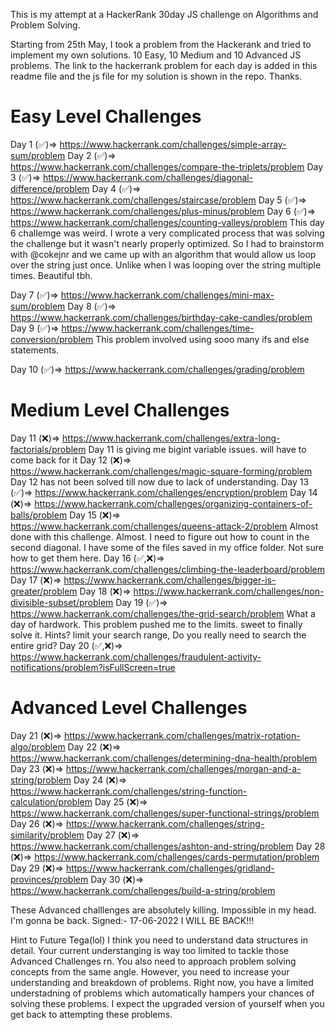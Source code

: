 This is my attempt at a HackerRank 30day JS challenge on Algorithms and Problem Solving.

Starting from 25th May, I took a problem from the Hackerank and tried to implement my own solutions.
10 Easy, 10 Medium and 10 Advanced JS problems. The link to the hackerrank problem for each day is added in this readme file and the js file for my solution is shown in the repo.
Thanks.

# Easy Level Challenges
Day 1 (✅)=> https://www.hackerrank.com/challenges/simple-array-sum/problem 
Day 2 (✅)=> https://www.hackerrank.com/challenges/compare-the-triplets/problem
Day 3 (✅)=> https://www.hackerrank.com/challenges/diagonal-difference/problem
Day 4 (✅)=> https://www.hackerrank.com/challenges/staircase/problem
Day 5 (✅)=> https://www.hackerrank.com/challenges/plus-minus/problem
Day 6 (✅)=> https://www.hackerrank.com/challenges/counting-valleys/problem
This day 6 challemge was weird. I wrote a very complicated process that was solving the challenge but it wasn't nearly properly optimized. So I had to brainstorm with @cokejnr and we came up with an algorithm that would allow us loop over the string just once. Unlike when I was looping over the string multiple times. Beautiful tbh.

Day 7 (✅)=> https://www.hackerrank.com/challenges/mini-max-sum/problem
Day 8 (✅)=> https://www.hackerrank.com/challenges/birthday-cake-candles/problem
Day 9 (✅)=> https://www.hackerrank.com/challenges/time-conversion/problem
This problem involved using sooo many ifs and else statements.

Day 10 (✅)=> https://www.hackerrank.com/challenges/grading/problem

# Medium Level Challenges
Day 11 (❌)=> https://www.hackerrank.com/challenges/extra-long-factorials/problem
Day 11 is giving me bigint variable issues. will have to come back for it
Day 12 (❌)=> https://www.hackerrank.com/challenges/magic-square-forming/problem
Day 12 has not been solved till now due to lack of understanding.
Day 13 (✅)=> https://www.hackerrank.com/challenges/encryption/problem
Day 14 (❌)=> https://www.hackerrank.com/challenges/organizing-containers-of-balls/problem
Day 15 (❌)=> https://www.hackerrank.com/challenges/queens-attack-2/problem
Almost done with this challenge. Almost. I need to figure out how to count in the second diagonal. I have some of the files saved in my office folder. Not sure how to get them here.
Day 16 (✅,❌)=> https://www.hackerrank.com/challenges/climbing-the-leaderboard/problem
Day 17 (❌)=> https://www.hackerrank.com/challenges/bigger-is-greater/problem
Day 18 (❌)=> https://www.hackerrank.com/challenges/non-divisible-subset/problem
Day 19 (✅)=> https://www.hackerrank.com/challenges/the-grid-search/problem
What a day of hardwork. This problem pushed me to the limits. sweet to finally solve it. Hints? limit your search range, Do you really need to search the entire grid?
Day 20 (✅,❌)=> https://www.hackerrank.com/challenges/fraudulent-activity-notifications/problem?isFullScreen=true

# Advanced Level Challenges
Day 21 (❌)=> https://www.hackerrank.com/challenges/matrix-rotation-algo/problem
Day 22 (❌)=> https://www.hackerrank.com/challenges/determining-dna-health/problem
Day 23 (❌)=> https://www.hackerrank.com/challenges/morgan-and-a-string/problem
Day 24 (❌)=> https://www.hackerrank.com/challenges/string-function-calculation/problem
Day 25 (❌)=> https://www.hackerrank.com/challenges/super-functional-strings/problem
Day 26 (❌)=> https://www.hackerrank.com/challenges/string-similarity/problem
Day 27 (❌)=> https://www.hackerrank.com/challenges/ashton-and-string/problem
Day 28 (❌)=> https://www.hackerrank.com/challenges/cards-permutation/problem
Day 29 (❌)=> https://www.hackerrank.com/challenges/gridland-provinces/problem
Day 30 (❌)=> https://www.hackerrank.com/challenges/build-a-string/problem

These Advanced challlenges are absolutely killing. Impossible in my head. I'm gonna be back.
Signed:- 17-06-2022
I WILL BE BACK!!!

Hint to Future Tega(lol)
I think you need to understand data structures in detail. Your current understanging is way too limited to tackle those Advanced Challenges rn.
You also need to approach problem solving concepts from the same angle. However, you need to increase your understanding and breakdown of problems. Right now, you have a limited understadning of problems which automatically hampers your chances of solving these problems.
I expect the upgraded version of yourself when you get back to attempting these problems.